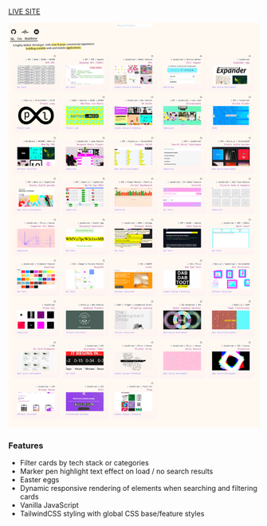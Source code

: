 [LIVE SITE](https://mattheweq.com/)

![preview](preview.png)

### Features
 - Filter cards by tech stack or categories
 - Marker pen highlight text effect on load / no search results
 - Easter eggs
 - Dynamic responsive rendering of elements when searching and filtering cards 
 - Vanilla JavaScript
 - TailwindCSS styling with global CSS base/feature styles